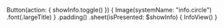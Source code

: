  Button(action: {
                showInfo.toggle()
            }) {
                Image(systemName: "info.circle")
                    .font(.largeTitle)
            }
            .padding()
            .sheet(isPresented: $showInfo) {
                InfoView()
            }

